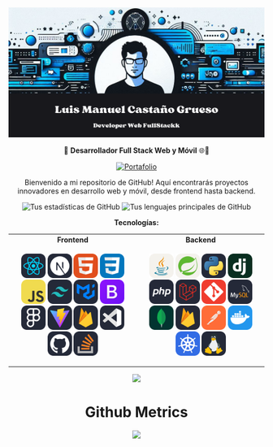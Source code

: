 
<p align="center">
  <img src="Bandera" alt="Banner" style="width: 700px; height: auto; transition: transform 0.2s ease-in-out;">
</p>
<p align="center">
  🚀 <strong>Desarrollador Full Stack Web y Móvil</strong> 🌐📱
</p>
<p align="center">
  <a href="https://portafolio-b65f5.web.app/"><img src="https://img.shields.io/badge/🌐-Mi_Portafolio-000000?style=for-the-badge" alt="Portafolio"/></a>
</p>

<p align="center">
  Bienvenido a mi repositorio de GitHub! Aquí encontrarás proyectos innovadores en desarrollo web y móvil, desde frontend hasta backend.
</p>
<div align="center">  
  <img width="49%" height="195px" src="https://github-readme-stats.vercel.app/api?username=blackrose99&show_icons=true&count_private=true&hide_border=true&title_color=02D9F7FF&icon_color=02D9F7FF&text_color=c9d1d9&bg_color=0d1117" alt="Tus estadísticas de GitHub" /> 
  
  <img width="41%" height="195px" src="https://github-readme-stats.vercel.app/api/top-langs/?username=blackrose99&layout=compact&hide_border=true&title_color=02D9F7FF&text_color=02D9F7FF&bg_color=0d1117" alt="Tus lenguajes principales de GitHub" />
</div> 

<p align="center">
  <b>Tecnologías:</b>
</p>
<table align="center">
  <tr>
    <td align="center"><strong>Frontend</strong></td>
    <td align="center"><strong>Backend</strong></td>
  </tr>
  <tr>
    <td align="center">
      <p align="center">
        <img src="https://github.com/tandpfun/skill-icons/blob/main/icons/React-Dark.svg" width="48" title="React.js"> 
        <img src="https://github.com/tandpfun/skill-icons/blob/main/icons/NextJS-Dark.svg" width="48" title="Next.js">  
        <img src="https://github.com/tandpfun/skill-icons/blob/main/icons/HTML.svg" width="48" title="HTML"> 
        <img src="https://github.com/tandpfun/skill-icons/blob/main/icons/CSS.svg" width="48" title="CSS">   
        <img src="https://github.com/tandpfun/skill-icons/blob/main/icons/JavaScript.svg" width="48" title="JavaScript">   
        <img src="https://github.com/tandpfun/skill-icons/blob/main/icons/TailwindCSS-Dark.svg" width="48" title="TailwindCSS">   
        <img src="https://github.com/tandpfun/skill-icons/blob/main/icons/MaterialUI-Dark.svg" width="48" title="Material-UI">   
        <img src="https://github.com/tandpfun/skill-icons/blob/main/icons/Bootstrap.svg" width="48" title="Bootstrap">  
        <img src="https://github.com/tandpfun/skill-icons/blob/main/icons/Figma-Dark.svg" width="48" title="Figma">   
        <img src="https://github.com/tandpfun/skill-icons/blob/main/icons/Vite-Dark.svg" width="48" title="Vite">  
        <img src="https://github.com/tandpfun/skill-icons/blob/main/icons/Firebase-Dark.svg" width="48" title="Firebase">   
        <img src="https://github.com/tandpfun/skill-icons/blob/main/icons/VSCode-Dark.svg" width="48" title="Visual Studio Code">   
        <img src="https://github.com/tandpfun/skill-icons/blob/main/icons/Github-Dark.svg" width="48" title="GitHub">   
        <img src="https://github.com/tandpfun/skill-icons/blob/main/icons/StackOverflow-Dark.svg" width="48" title="Stack Overflow">   
      </p>
    </td>
    <td align="center">
  <p align="center">
    <img src="https://github.com/tandpfun/skill-icons/blob/main/icons/Java-Light.svg" width="48" title="Java">   
    <img src="https://github.com/tandpfun/skill-icons/blob/main/icons/Spring-Light.svg" width="48" title="SbringBoot">   
    <img src="https://github.com/tandpfun/skill-icons/blob/main/icons/Python-Dark.svg" width="48" title="Python">   
    <img src="https://github.com/tandpfun/skill-icons/blob/main/icons/Django.svg" width="48" title="Django">   
    <img src="https://github.com/tandpfun/skill-icons/blob/main/icons/PHP-Dark.svg" width="48" title="PHP">   
    <img src="https://github.com/tandpfun/skill-icons/blob/main/icons/Laravel-Dark.svg" width="48" title="Laravel">   
        <img src="https://github.com/tandpfun/skill-icons/blob/main/icons/Git.svg" width="48" title="Git">  
    <img src="https://github.com/tandpfun/skill-icons/blob/main/icons/MySQL-Dark.svg" width="48" title="MySQL">   
    <img src="https://github.com/tandpfun/skill-icons/blob/main/icons/MongoDB.svg" width="48" title="MongoDB">  
    <img src="https://github.com/tandpfun/skill-icons/blob/main/icons/Firebase-Dark.svg" width="48" title="Firebase">   
        <img src="https://github.com/tandpfun/skill-icons/blob/main/icons/Postman.svg" width="48" title="Postman">   
    <img src="https://github.com/tandpfun/skill-icons/blob/main/icons/Docker.svg" width="48" title="Docker">   
    <img src="https://github.com/tandpfun/skill-icons/blob/main/icons/Kubernetes.svg" width="48" title="Kubernetes">   
        <img src="https://github.com/tandpfun/skill-icons/blob/main/icons/Linux-Dark.svg" width="48" title="Linux">   
  </p>
</td>

  </tr>
</table>
   
       


<p align="center">
 <img  src="https://github-readme-streak-stats.herokuapp.com?user=blackrose99&theme=tokyonight_duo&hide_border=true"
</p>

<h1 align="center">Github Metrics </h1><p align="center">
<img width="725em" src="https://github-profile-summary-cards.vercel.app/api/cards/profile-details?username=blackrose99&theme=github_dark" />
</p>


